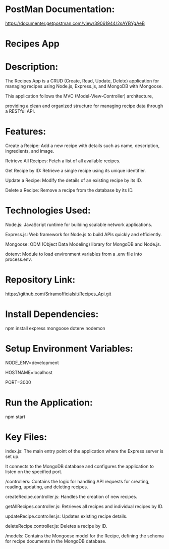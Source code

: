 PostMan Documentation:
======================

https://documenter.getpostman.com/view/39061944/2sAYBYgAeB

Recipes App
===========

Description:
============

The Recipes App is a CRUD (Create, Read, Update, Delete) application for managing recipes using Node.js, Express.js, and MongoDB with Mongoose.

This application follows the MVC (Model-View-Controller) architecture,

providing a clean and organized structure for managing recipe data through a RESTful API.


Features:
=========

Create a Recipe: Add a new recipe with details such as name, description, ingredients, and image.

Retrieve All Recipes: Fetch a list of all available recipes.

Get Recipe by ID: Retrieve a single recipe using its unique identifier.

Update a Recipe: Modify the details of an existing recipe by its ID.

Delete a Recipe: Remove a recipe from the database by its ID.

Technologies Used:
==================
Node.js: JavaScript runtime for building scalable network applications.

Express.js: Web framework for Node.js to build APIs quickly and efficiently.

Mongoose: ODM (Object Data Modeling) library for MongoDB and Node.js.

dotenv: Module to load environment variables from a .env file into process.env.

Repository Link:
=====================

https://github.com/Sriramofficialsit/Recipes_Api.git

Install Dependencies:
=====================

npm install express mongoose dotenv nodemon

Setup Environment Variables:
============================

NODE_ENV=development

HOSTNAME=localhost

PORT=3000

Run the Application:
=====================

npm start




Key Files:
==========
index.js: The main entry point of the application where the Express server is set up.

It connects to the MongoDB database and configures the application to listen on the specified port.

/controllers: Contains the logic for handling API requests for creating, reading, updating, and deleting recipes.

createRecipe.controller.js: Handles the creation of new recipes.

getAllRecipes.controller.js: Retrieves all recipes and individual recipes by ID.

updateRecipe.controller.js: Updates existing recipe details.

deleteRecipe.controller.js: Deletes a recipe by ID.

/models: Contains the Mongoose model for the Recipe, defining the schema for recipe documents in the MongoDB database.
